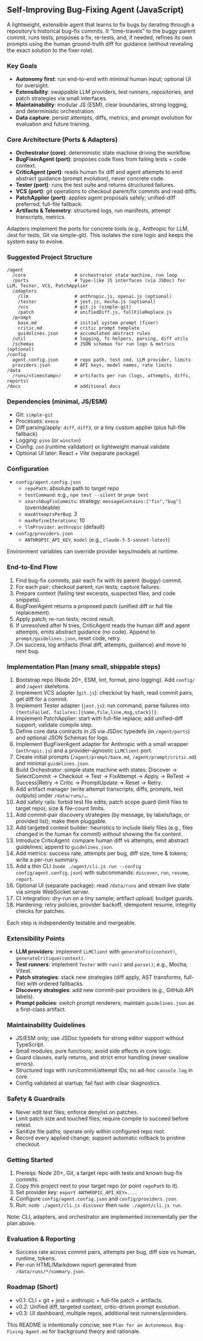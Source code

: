 ## Self-Improving Bug-Fixing Agent (JavaScript)

A lightweight, extensible agent that learns to fix bugs by iterating through a repository’s historical bug-fix commits. It “time-travels” to the buggy parent commit, runs tests, proposes a fix, re-tests, and, if needed, refines its own prompts using the human ground-truth diff for guidance (without revealing the exact solution to the fixer role).

### Key Goals

- **Autonomy first**: run end-to-end with minimal human input; optional UI for oversight.
- **Extensibility**: swappable LLM providers, test runners, repositories, and patch strategies via small interfaces.
- **Maintainability**: modular JS (ESM), clear boundaries, strong logging, and deterministic orchestration.
- **Data capture**: persist attempts, diffs, metrics, and prompt evolution for evaluation and future training.

### Core Architecture (Ports & Adapters)

- **Orchestrator (core)**: deterministic state machine driving the workflow.
- **BugFixerAgent (port)**: proposes code fixes from failing tests + code context.
- **CriticAgent (port)**: reads human fix diff and agent attempts to emit abstract guidance (prompt evolution), never concrete code.
- **Tester (port)**: runs the test suite and returns structured failures.
- **VCS (port)**: git operations to checkout parent/fix commits and read diffs.
- **PatchApplier (port)**: applies agent proposals safely; unified-diff preferred, full-file fallback.
- **Artifacts & Telemetry**: structured logs, run manifests, attempt transcripts, metrics.

Adapters implement the ports for concrete tools (e.g., Anthropic for LLM, Jest for tests, Git via simple-git). This isolates the core logic and keeps the system easy to evolve.

### Suggested Project Structure

```
/agent
  /core                  # orchestrator state machine, run loop
  /ports                 # Type-like JS interfaces (via JSDoc) for LLM, Tester, VCS, PatchApplier
  /adapters
    /llm                 # anthropic.js, openai.js (optional)
    /tester              # jest.js, mocha.js (optional)
    /vcs                 # git.js (simple-git)
    /patch               # unifiedDiff.js, fullFileReplace.js
  /prompt
    base.md              # initial system prompt (fixer)
    critic.md            # critic prompt template
    guidelines.json      # accumulated abstract rules
  /util                  # logging, fs helpers, parsing, diff utils
  /schemas               # JSON schemas for run logs & metrics (optional)
/config
  agent.config.json      # repo path, test cmd, LLM provider, limits
  providers.json         # API keys, model names, rate limits
/data
  /runs/<timestamp>/     # artifacts per run (logs, attempts, diffs, reports)
/docs                    # additional docs
```

### Dependencies (minimal, JS/ESM)

- Git: `simple-git`
- Processes: `execa`
- Diff parsing/apply: `diff`, `diff3`, or a tiny custom applier (plus full-file fallback)
- Logging: `pino` (or `winston`)
- Config: `zod` (runtime validation) or lightweight manual validate
- Optional UI later: React + Vite (separate package)

### Configuration

- `config/agent.config.json`
  - `repoPath`: absolute path to target repo
  - `testCommand`: e.g., `npm test --silent` or `pnpm test`
  - `searchBugFixCommits`: strategy: `messageContains:["fix","bug"]` (overrideable)
  - `maxAttemptsPerBug`: 3
  - `maxRefineIterations`: 10
  - `llmProvider`: `anthropic` (default)
- `config/providers.json`
  - `ANTHROPIC_API_KEY`, `model` (e.g., `claude-3-5-sonnet-latest`)

Environment variables can override provider keys/models at runtime.

### End-to-End Flow

1. Find bug-fix commits, pair each fix with its parent (buggy) commit.
2. For each pair: checkout parent; run tests; capture failures.
3. Prepare context (failing test excerpts, suspected files, and code snippets).
4. BugFixerAgent returns a proposed patch (unified diff or full file replacement).
5. Apply patch; re-run tests; record result.
6. If unresolved after N tries, CriticAgent reads the human diff and agent attempts, emits abstract guidance (no code). Append to `prompt/guidelines.json`, reset code, retry.
7. On success, log artifacts (final diff, attempts, guidance) and move to next bug.

### Implementation Plan (many small, shippable steps)

1. Bootstrap repo (Node 20+, ESM, lint, format, pino logging). Add `config/` and `/agent` skeletons.
2. Implement VCS adapter (`git.js`): checkout by hash, read commit pairs, get diff for a commit.
3. Implement Tester adapter (`jest.js`): run command, parse failures into `{testsFailed, failures:[{name,file,line,msg,stack}]}`.
4. Implement PatchApplier: start with full-file replace; add unified-diff support; validate compile step.
5. Define core data contracts in JS via JSDoc typedefs (in `/agent/ports`) and optional JSON Schemas for logs.
6. Implement BugFixerAgent adapter for Anthropic with a small wrapper (`anthropic.js`) and a provider-agnostic `LLMClient` port.
7. Create initial prompts (`/agent/prompt/base.md`, `/agent/prompt/critic.md`) and minimal `guidelines.json`.
8. Build Orchestrator: simple state machine with states: Discover -> SelectCommit -> Checkout -> Test -> FixAttempt -> Apply -> ReTest -> Success|Retry -> Critic -> PromptUpdate -> Reset -> Retry.
9. Add artifact manager (write attempt transcripts, diffs, prompts, test outputs) under `/data/runs/…`.
10. Add safety rails: forbid test file edits; patch scope guard (limit files to target repo); size & file-count limits.
11. Add commit-pair discovery strategies (by message, by labels/tags, or provided list); make them pluggable.
12. Add targeted context builder: heuristics to include likely files (e.g., files changed in the human fix commit) without showing the fix content.
13. Introduce CriticAgent: compare human diff vs attempts, emit abstract guidelines; append to `guidelines.json`.
14. Add metrics: success rate, attempts per bug, diff size, time & tokens; write a per-run summary.
15. Add a thin CLI (`node ./agent/cli.js run --config config/agent.config.json`) with subcommands: `discover`, `run`, `resume`, `report`.
16. Optional UI (separate package): read `/data/runs` and stream live state via simple WebSocket server.
17. CI integration: dry-run on a tiny sample; artifact upload; budget guards.
18. Hardening: retry policies, provider backoff, idempotent resume, integrity checks for patches.

Each step is independently testable and mergeable.

### Extensibility Points

- **LLM providers**: implement `LLMClient` with `generateFix(context)`, `generateCritique(context)`.
- **Test runners**: implement `Tester` with `run()` and `parse()`; e.g., Mocha, Vitest.
- **Patch strategies**: stack new strategies (diff apply, AST transforms, full-file) with ordered fallbacks.
- **Discovery strategies**: add new commit-pair providers (e.g., GitHub API labels).
- **Prompt policies**: switch prompt renderers; maintain `guidelines.json` as a first-class artifact.

### Maintainability Guidelines

- JS/ESM only; use JSDoc typedefs for strong editor support without TypeScript.
- Small modules, pure functions; avoid side effects in core logic.
- Guard clauses, early returns, and strict error handling (never swallow errors).
- Structured logs with run/commit/attempt IDs; no ad-hoc `console.log` in core.
- Config validated at startup; fail fast with clear diagnostics.

### Safety & Guardrails

- Never edit test files; enforce denylist on patches.
- Limit patch size and touched files; require compile to succeed before retest.
- Sanitize file paths; operate only within configured repo root.
- Record every applied change; support automatic rollback to pristine checkout.

### Getting Started

1. Prereqs: Node 20+, Git, a target repo with tests and known bug-fix commits.
2. Copy this project next to your target repo (or point `repoPath` to it).
3. Set provider key: `export ANTHROPIC_API_KEY=...`.
4. Configure `config/agent.config.json` and `config/providers.json`.
5. Run: `node ./agent/cli.js discover` then `node ./agent/cli.js run`.

Note: CLI, adapters, and orchestrator are implemented incrementally per the plan above.

### Evaluation & Reporting

- Success rate across commit pairs, attempts per bug, diff size vs human, runtime, tokens.
- Per-run HTML/Markdown report generated from `/data/runs/*/summary.json`.

### Roadmap (Short)

- v0.1: CLI + git + jest + anthropic + full-file patch + artifacts.
- v0.2: Unified diff, targeted context, critic-driven prompt evolution.
- v0.3: UI dashboard, multiple repos, additional test runners/providers.

This README is intentionally concise; see `Plan for an Autonomous Bug-Fixing Agent.md` for background theory and rationale.

